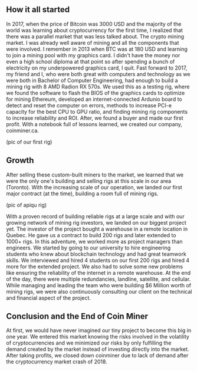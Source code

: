## How it all started

In 2017, when the price of Bitcoin was 3000 USD and the majority of the world was learning about cryptocurrency for the first time, I realized that there was a parallel market that was less talked about. The crypto mining market. I was already well aware of mining and all the components that were involved. I remember in 2013 when BTC was at 180 USD and learning to join a mining pool with my graphics card. I didn't have the money nor even a high school diploma at that point so after spending a bunch of electricity on my underpowered graphics card, I quit. Fast forward to 2017, my friend and I, who were both great with computers and technology as we were both in Bachelor of Computer Engineering, had enough to build a mining rig with 8 AMD Radion RX 570s. We used this as a testing rig, where we found the software to flash the BIOS of the graphics cards to optimize for mining Ethereum, developed an internet-connected Ardunio board to detect and reset the computer on errors, methods to increase PCI-e capacity for the best CPU to GPU ratio, and finding mining rig components to increase reliability and ROI. After, we found a buyer and made our first profit. With a notebook full of lessons learned, we created our company, coinminer.ca.

(pic of our first rig)

## Growth

After selling these custom-built miners to the market, we learned that we were the only one's building and selling rigs at this scale in our area (Toronto). With the increasing scale of our operation, we landed our first major contract (at the time), building a room full of mining rigs.

(pic of apiqu rig)

With a proven record of building reliable rigs at a large scale and with our growing network of mining rig investors, we landed on our biggest project yet. The investor of the project bought a warehouse in a remote location in Quebec. He gave us a contract to build 200 rigs and later extended to 1000+ rigs. In this adventure, we worked more as project managers than engineers. We started by going to our university to hire engineering students who knew about blockchain technology and had great teamwork skills. We interviewed and hired 4 students on our first 200 rigs and hired 4 more for the extended project.
We also had to solve some new problems like ensuring the reliability of the internet in a remote warehouse. At the end of the day, there were multiple redundancies, landline, satellite, and cellular.
While managing and leading the team who were building $6 Million worth of mining rigs, we were also continuously consulting our client on the technical and financial aspect of the project.

## Conclusion and the End of Coin Miner

At first, we would have never imagined our tiny project to become this big in one year. We entered this market knowing the risks involved in the volatility of cryptocurrencies and we minimized our risks by only fulfilling the demand created by the market instead of investing directly into the market.
After taking profits, we closed down coinminer due to lack of demand after the cryptocurrency market crash of 2018.
